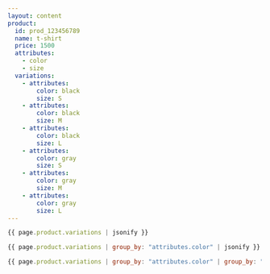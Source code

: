 ```yaml
---
layout: content
product:
  id: prod_123456789
  name: t-shirt
  price: 1500
  attributes:
    - color
    - size
  variations:
    - attributes:
        color: black
        size: S
    - attributes:
        color: black
        size: M
    - attributes:
        color: black
        size: L
    - attributes:
        color: gray
        size: S
    - attributes:
        color: gray
        size: M
    - attributes:
        color: gray
        size: L    
---
```

```javascript
{{ page.product.variations | jsonify }}
```
```javascript
{{ page.product.variations | group_by: "attributes.color" | jsonify }}
```
```javascript
{{ page.product.variations | group_by: "attributes.color" | group_by: "items.attributes.size" | jsonify }}
```
